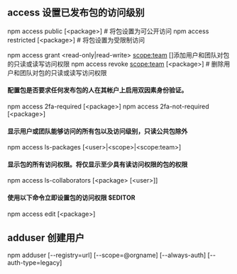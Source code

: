 ## access 设置已发布包的访问级别

npm access public [\<package\>]  # 将包设置为可公开访问
npm access restricted [\<package\>]  # 将包设置为受限制访问

npm access grant <read-only|read-write> <scope:team> [<package>]添加用户和团队对包的只读或读写访问权限
npm access revoke <scope:team> [\<package>] # 删除用户和团队对包的只读或读写访问权限

#### 配置包是否要求任何发布包的人在其帐户上启用双因素身份验证。
npm access 2fa-required [\<package>]
npm access 2fa-not-required [\<package>]

#### 显示用户或团队能够访问的所有包以及访问级别，只读公共包除外
npm access ls-packages [\<user>|\<scope>|\<scope:team>]

#### 显示包的所有访问权限。将仅显示至少具有读访问权限的包的权限
npm access ls-collaborators [\<package> [\<user>]]

#### 使用以下命令立即设置包的访问权限 $EDITOR
npm access edit [\<package>]

## adduser  创建用户

npm adduser [--registry=url] [--scope=@orgname] [--always-auth] [--auth-type=legacy]

